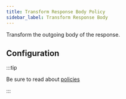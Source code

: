 ```yaml
---
title: Transform Response Body Policy
sidebar_label: Transform Response Body
---
```


Transform the outgoing body of the response.

## Configuration

:::tip

Be sure to read about [policies](/docs/policies)

:::

<PolicyConfig id="transform-body-outbound" />
